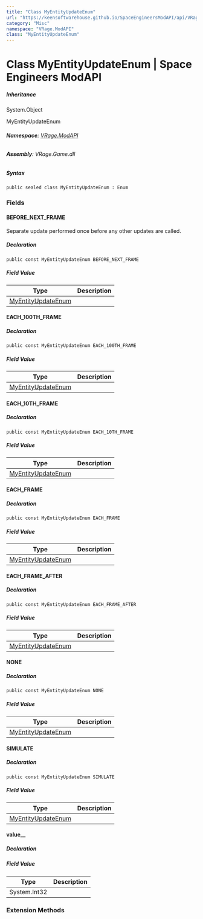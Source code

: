 ```yaml
---
title: "Class MyEntityUpdateEnum"
url: "https://keensoftwarehouse.github.io/SpaceEngineersModAPI/api/VRage.ModAPI.MyEntityUpdateEnum.html"
category: "Misc"
namespace: "VRage.ModAPI"
class: "MyEntityUpdateEnum"
---
```


# Class MyEntityUpdateEnum | Space Engineers ModAPI

##### Inheritance

System.Object

MyEntityUpdateEnum

###### **Namespace**: [VRage.ModAPI](https://keensoftwarehouse.github.io/SpaceEngineersModAPI/api/VRage.ModAPI.html)

###### **Assembly**: VRage.Game.dll

##### Syntax

```
public sealed class MyEntityUpdateEnum : Enum
```

### Fields

#### BEFORE\_NEXT\_FRAME

Separate update performed once before any other updates are called.

##### Declaration

```
public const MyEntityUpdateEnum BEFORE_NEXT_FRAME
```

##### Field Value

| Type | Description |
| --- | --- |
| [MyEntityUpdateEnum](https://keensoftwarehouse.github.io/SpaceEngineersModAPI/api/VRage.ModAPI.MyEntityUpdateEnum.html) |     |

#### EACH\_100TH\_FRAME

##### Declaration

```
public const MyEntityUpdateEnum EACH_100TH_FRAME
```

##### Field Value

| Type | Description |
| --- | --- |
| [MyEntityUpdateEnum](https://keensoftwarehouse.github.io/SpaceEngineersModAPI/api/VRage.ModAPI.MyEntityUpdateEnum.html) |     |

#### EACH\_10TH\_FRAME

##### Declaration

```
public const MyEntityUpdateEnum EACH_10TH_FRAME
```

##### Field Value

| Type | Description |
| --- | --- |
| [MyEntityUpdateEnum](https://keensoftwarehouse.github.io/SpaceEngineersModAPI/api/VRage.ModAPI.MyEntityUpdateEnum.html) |     |

#### EACH\_FRAME

##### Declaration

```
public const MyEntityUpdateEnum EACH_FRAME
```

##### Field Value

| Type | Description |
| --- | --- |
| [MyEntityUpdateEnum](https://keensoftwarehouse.github.io/SpaceEngineersModAPI/api/VRage.ModAPI.MyEntityUpdateEnum.html) |     |

#### EACH\_FRAME\_AFTER

##### Declaration

```
public const MyEntityUpdateEnum EACH_FRAME_AFTER
```

##### Field Value

| Type | Description |
| --- | --- |
| [MyEntityUpdateEnum](https://keensoftwarehouse.github.io/SpaceEngineersModAPI/api/VRage.ModAPI.MyEntityUpdateEnum.html) |     |

#### NONE

##### Declaration

```
public const MyEntityUpdateEnum NONE
```

##### Field Value

| Type | Description |
| --- | --- |
| [MyEntityUpdateEnum](https://keensoftwarehouse.github.io/SpaceEngineersModAPI/api/VRage.ModAPI.MyEntityUpdateEnum.html) |     |

#### SIMULATE

##### Declaration

```
public const MyEntityUpdateEnum SIMULATE
```

##### Field Value

| Type | Description |
| --- | --- |
| [MyEntityUpdateEnum](https://keensoftwarehouse.github.io/SpaceEngineersModAPI/api/VRage.ModAPI.MyEntityUpdateEnum.html) |     |

#### value\_\_

##### Declaration

##### Field Value

| Type | Description |
| --- | --- |
| System.Int32 |     |

### Extension Methods